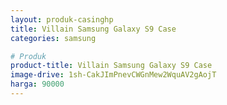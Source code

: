 ```yaml
---
layout: produk-casinghp
title: Villain Samsung Galaxy S9 Case
categories: samsung

# Produk
product-title: Villain Samsung Galaxy S9 Case
image-drive: 1sh-CakJImPnevCWGnMew2WquAV2gAojT
harga: 90000
---
```

